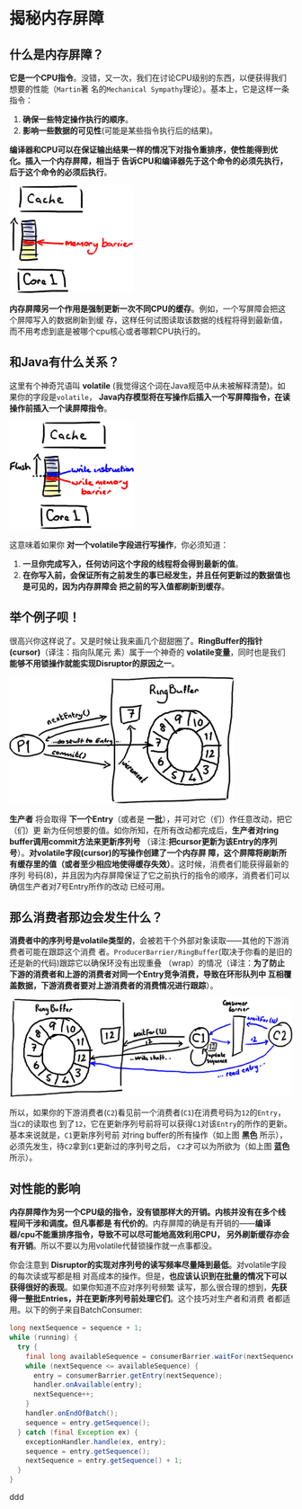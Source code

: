 揭秘内存屏障
================================================================================
## 什么是内存屏障？
**它是一个CPU指令**。没错，又一次，我们在讨论CPU级别的东西，以便获得我们想要的性能（`Martin`著
名的`Mechanical Sympathy`理论）。基本上，它是这样一条指令：
1. **确保一些特定操作执行的顺序**。
2. **影响一些数据的可见性**(可能是某些指令执行后的结果)。

**编译器和CPU可以在保证输出结果一样的情况下对指令重排序，使性能得到优化。插入一个内存屏障，相当于
告诉CPU和编译器先于这个命令的必须先执行，后于这个命令的必须后执行**。

![内存屏障1](img/16.png)

**内存屏障另一个作用是强制更新一次不同CPU的缓存**。例如，一个写屏障会把这个屏障写入的数据刷新到缓
存，这样任何试图读取该数据的线程将得到最新值，而不用考虑到底是被哪个cpu核心或者哪颗CPU执行的。

## 和Java有什么关系？
这里有个神奇咒语叫 **volatile** (我觉得这个词在Java规范中从未被解释清楚)。如果你的字段是`volatile`，
**Java内存模型将在写操作后插入一个写屏障指令，在读操作前插入一个读屏障指令**。

![内存屏障2](img/17.png)

这意味着如果你 **对一个volatile字段进行写操作**，你必须知道：
1. **一旦你完成写入，任何访问这个字段的线程将会得到最新的值**。
2. **在你写入前，会保证所有之前发生的事已经发生，并且任何更新过的数据值也是可见的，因为内存屏障会
把之前的写入值都刷新到缓存**。

## 举个例子呗！
很高兴你这样说了。又是时候让我来画几个甜甜圈了。**RingBuffer的指针(cursor)**（译注：指向队尾元
素）属于一个神奇的 **volatile变量**，同时也是我们 **能够不用锁操作就能实现Disruptor的原因之一**。

![RingBuffer图1](img/18.png)

**生产者** 将会取得 **下一个Entry**（或者是 **一批**），并可对它（们）作任意改动，把它（们）更
新为任何想要的值。如你所知，在所有改动都完成后，**生产者对ring buffer调用commit方法来更新序列号**
（译注:**把cursor更新为该Entry的序列号**）。**对volatile字段(cursor)的写操作创建了一个内存屏
障，这个屏障将刷新所有缓存里的值（或者至少相应地使得缓存失效）**。这时候，消费者们能获得最新的序列
号码(8)，并且因为内存屏障保证了它之前执行的指令的顺序，消费者们可以确信生产者对7号Entry所作的改动
已经可用。

## 那么消费者那边会发生什么？
**消费者中的序列号是volatile类型的**，会被若干个外部对象读取——其他的下游消费者可能在跟踪这个消费
者。`ProducerBarrier/RingBuffer`(取决于你看的是旧的还是新的代码)跟踪它以确保环没有出现重叠
（wrap）的情况（译注：**为了防止下游的消费者和上游的消费者对同一个Entry竞争消费，导致在环形队列中
互相覆盖数据，下游消费者要对上游消费者的消费情况进行跟踪**）。

![RingBuffer图2](img/19.png)

所以，如果你的下游消费者(`C2`)看见前一个消费者(`C1`)在消费号码为`12`的`Entry`，当`C2`的读取也
到了`12`，它在更新序列号前将可以获得`C1`对该`Entry`的所作的更新。基本来说就是，`C1`更新序列号前
对ring buffer的所有操作（如上图 **黑色** 所示），必须先发生，待`C2`拿到`C1`更新过的序列号之后，
`C2`才可以为所欲为（如上图 **蓝色** 所示）。

## 对性能的影响
**内存屏障作为另一个CPU级的指令，没有锁那样大的开销。内核并没有在多个线程间干涉和调度。但凡事都是
有代价的**。内存屏障的确是有开销的——**编译器/cpu不能重排序指令，导致不可以尽可能地高效利用CPU，
另外刷新缓存亦会有开销**。所以不要以为用volatile代替锁操作就一点事都没。

你会注意到 **Disruptor的实现对序列号的读写频率尽量降到最低**。对volatile字段的每次读或写都是相
对高成本的操作。但是，**也应该认识到在批量的情况下可以获得很好的表现**。如果你知道不应对序列号频繁
读写，那么很合理的想到，**先获得一整批Entries，并在更新序列号前处理它们**。这个技巧对生产者和消费
者都适用。以下的例子来自BatchConsumer:
```java
long nextSequence = sequence + 1;
while (running) {
  try {
    final long availableSequence = consumerBarrier.waitFor(nextSequence);
    while (nextSequence <= availableSequence) {
      entry = consumerBarrier.getEntry(nextSequence);
      handler.onAvailable(entry);
      nextSequence++;
    }
    handler.onEndOfBatch();
    sequence = entry.getSequence();
  } catch (final Exception ex) {
    exceptionHandler.handle(ex, entry);
    sequence = entry.getSequence();
    nextSequence = entry.getSequence() + 1;
  }
}
```









































ddd
